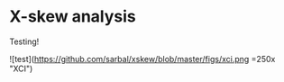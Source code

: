 # X-skew analysis
Testing!

![test](https://github.com/sarbal/xskew/blob/master/figs/xci.png =250x "XCI")
